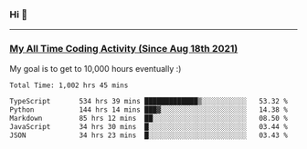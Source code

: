 ### Hi 🙂

---

### <a href="https://wakatime.com/@Eroxl">My All Time Coding Activity (Since Aug 18th 2021)</a>
My goal is to get to 10,000 hours eventually :)
<!--START_SECTION:waka-->

```txt
Total Time: 1,002 hrs 45 mins

TypeScript       534 hrs 39 mins █████████████▒░░░░░░░░░░░   53.32 %
Python           144 hrs 14 mins ███▓░░░░░░░░░░░░░░░░░░░░░   14.38 %
Markdown         85 hrs 12 mins  ██░░░░░░░░░░░░░░░░░░░░░░░   08.50 %
JavaScript       34 hrs 30 mins  █░░░░░░░░░░░░░░░░░░░░░░░░   03.44 %
JSON             34 hrs 23 mins  █░░░░░░░░░░░░░░░░░░░░░░░░   03.43 %
```

<!--END_SECTION:waka-->
